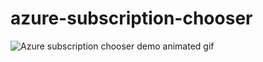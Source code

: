 # azure-subscription-chooser

![Azure subscription chooser demo animated gif](https://github.com/davenicoll/azure-subscription-chooser/raw/main/screen-capture.gif)
